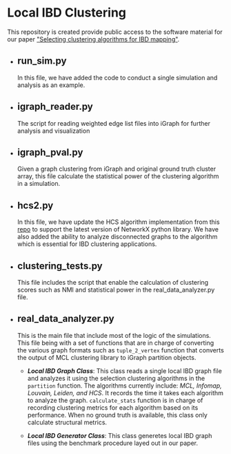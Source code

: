 # Local IBD Clustering

This repository is created provide public access to the software material for our paper ["Selecting clustering algorithms for IBD mapping"](https://www.biorxiv.org/content/10.1101/2021.08.11.456036v1).

- ## run_sim.py

    In this file, we have added the code to conduct a single simulation and analysis as an example.

- ## igraph_reader.py

    The script for reading weighted edge list files into iGraph for further analysis and visualization

- ## igraph_pval.py

    Given a graph clustering from iGraph and original ground truth cluster array, this file calculate the statistical power of the clustering algorithm in a simulation.

- ## hcs2.py

    In this file, we have update the HCS algorithm implementation from this [repo](https://github.com/53RT/Highly-Connected-Subgraphs-Clustering-HCS) to support the latest version of NetworkX python library. We have also added the ability to analyze disconnected graphs to the algorithm which is essential for IBD clustering applications.

- ## clustering_tests.py

    This file includes the script that enable the calculation of clustering scores such as NMI and statistical power in the real_data_analyzer.py file.

- ## real_data_analyzer.py

    This is the main file that include most of the logic of the simulations. This file being with a set of functions that are in charge of converting the various graph formats such as `tuple_2_vertex` function that converts the output of MCL clustering library to iGraph partition objects.

  - ***Local IBD Graph Class***: This class reads a single local IBD graph file and analyzes it using the selection clustering algorithms in the `partition` function. The algorithms currently include: *MCL, Infomap, Louvain, Leiden, and HCS*. It records the time it takes each algorithm to analyze the graph. `calculate_stats` function is in charge of recording clustering metrics for each algorithm based on its performance. When no ground truth is available, this class only calculate structural metrics.

  - ***Local IBD Generator Class***: This class generetes local IBD graph files using the benchmark procedure layed out in our paper.